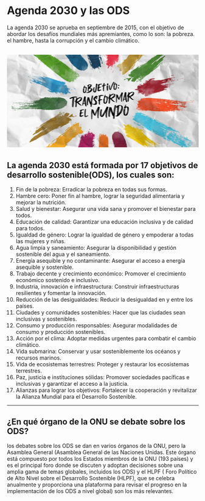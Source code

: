 # Agenda 2030 y las ODS

La agenda 2030 se aprueba en septiembre de 2015, con el objetivo de abordar los desafíos mundiales más apremiantes, como lo son: la pobreza. el hambre, hasta la corrupción y el cambio climático.

![Agenda2030](img/agenda-2030.jpg)
---

## La agenda 2030 está formada por 17 objetivos de desarrollo sostenible(ODS), los cuales son:

  1. Fin de la pobreza: Erradicar la pobreza en todas sus formas.
  2. Hambre cero: Poner fin al hambre, lograr la seguridad alimentaria y mejorar la nutrición.
  3. Salud y bienestar: Asegurar una vida sana y promover el bienestar para todos.
  4. Educación de calidad: Garantizar una educación inclusiva y de calidad para todos.
  5. Igualdad de género: Lograr la igualdad de género y empoderar a todas las mujeres y niñas.
  6. Agua limpia y saneamiento: Asegurar la disponibilidad y gestión sostenible del agua y el saneamiento.
  7. Energía asequible y no contaminante: Asegurar el acceso a energía asequible y sostenible.
  8. Trabajo decente y crecimiento económico: Promover el crecimiento económico sostenido e inclusivo.
  9. Industria, innovación e infraestructura: Construir infraestructuras resilientes y fomentar la innovación.
  10. Reducción de las desigualdades: Reducir la desigualdad en y entre los países.
  11. Ciudades y comunidades sostenibles: Hacer que las ciudades sean inclusivas y sostenibles.
  12. Consumo y producción responsables: Asegurar modalidades de consumo y producción sostenibles.
  13. Acción por el clima: Adoptar medidas urgentes para combatir el cambio climático.
  14. Vida submarina: Conservar y usar sosteniblemente los océanos y recursos marinos.
  15. Vida de ecosistemas terrestres: Proteger y restaurar los ecosistemas terrestres.
  16. Paz, justicia e instituciones sólidas: Promover sociedades pacíficas e inclusivas y garantizar el acceso a la justicia.
  17. Alianzas para lograr los objetivos: Fortalecer la cooperación y revitalizar la Alianza Mundial para el Desarrollo Sostenible.

  ---
  
  ## ¿En qué órgano de la ONU se debate sobre los ODS?

  los debates sobre los ODS se dan en varios órganos de la ONU, pero la Asamblea General (Asamblea General de las Naciones Unidas. Este órgano está compuesto por todos los Estados miembros de la ONU (193 países) y es el principal foro donde se discuten y adoptan decisiones sobre una amplia gama de temas globales, incluidos los ODS) y el HLPF ( Foro Político de Alto Nivel sobre el Desarrollo Sostenible (HLPF), que se celebra anualmente y proporciona una plataforma para revisar el progreso en la implementación de los ODS a nivel global) son los más relevantes.

  
